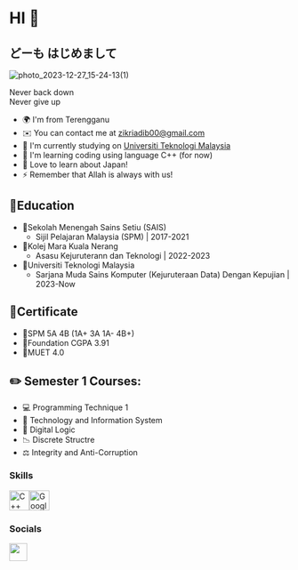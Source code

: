 HI 👋
===========================

どーも はじめまして
----------

![photo_2023-12-27_15-24-13(1)](https://github.com/AdibZikrii/AdibZikrii/assets/148741068/1ac6ac57-a24d-49e8-9494-a84e23ab9958)

Never back down  
Never give up

* 🌍  I'm from Terengganu
* ✉️  You can contact me at [zikriadib00@gmail.com](mailto:zikriadib00@gmail.com)
* 🚀  I'm currently studying on [Universiti Teknologi Malaysia](http://https://www.utm.my/)
* 🧠  I'm learning coding using language C++ (for now)
* 🤝  Love to learn about Japan!
* ⚡  Remember that Allah is always with us!

📖Education
-----------
* 🔘Sekolah Menengah Sains Setiu (SAIS) 
  - Sijil Pelajaran Malaysia (SPM) | 2017-2021
* 🔘Kolej Mara Kuala Nerang
  - Asasu Kejuruterann dan Teknologi | 2022-2023
* 🔘Universiti Teknologi Malaysia
  - Sarjana Muda Sains Komputer (Kejuruteraan Data) Dengan Kepujian | 2023-Now


  

📜Certificate
--------------
* 🧫SPM 5A 4B (1A+ 3A 1A- 4B+)
* 🧫Foundation CGPA 3.91
* 🧫MUET 4.0





✏️ Semester 1 Courses:
---------------------
*  💻 Programming Technique 1
*  📡 Technology and Information System
*  📱 Digital Logic
*  📉 Discrete Structre
*  ⚖️ Integrity and Anti-Corruption 




### Skills

<p align="left">
<a href="https://docs.microsoft.com/en-us/cpp/?view=msvc-170" target="_blank" rel="noreferrer"><img src="https://raw.githubusercontent.com/danielcranney/readme-generator/main/public/icons/skills/cplusplus-colored.svg" width="36" height="36" alt="C++" /></a><a href="https://cloud.google.com/" target="_blank" rel="noreferrer"><img src="https://raw.githubusercontent.com/danielcranney/readme-generator/main/public/icons/skills/googlecloud-colored.svg" width="36" height="36" alt="Google Cloud" /></a>
</p>

### Socials

<p align="left"> <a href="https://www.github.com/AdibZikrii" target="_blank" rel="noreferrer"> <picture> <source media="(prefers-color-scheme: dark)" srcset="https://raw.githubusercontent.com/danielcranney/readme-generator/main/public/icons/socials/github-dark.svg" /> <source media="(prefers-color-scheme: light)" srcset="https://raw.githubusercontent.com/danielcranney/readme-generator/main/public/icons/socials/github.svg" /> <img src="https://raw.githubusercontent.com/danielcranney/readme-generator/main/public/icons/socials/github.svg" width="32" height="32" /> </picture> </a></p>
